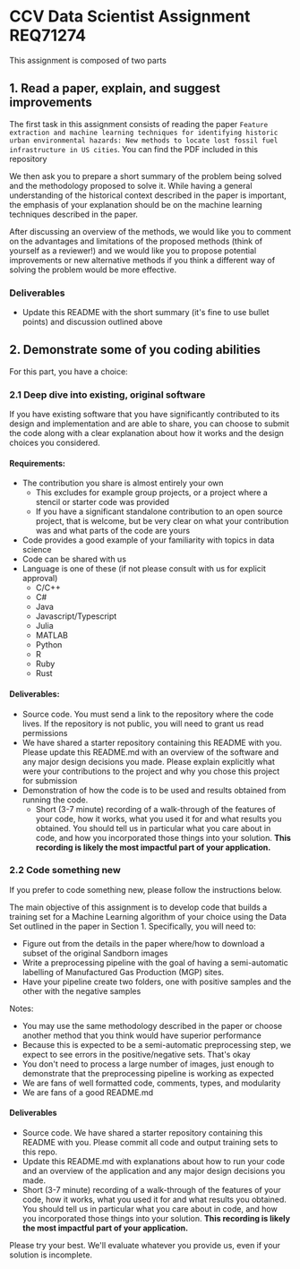 # CCV Data Scientist Assignment REQ71274

This assignment is composed of two parts

## 1. Read a paper, explain, and suggest improvements

The first task in this assignment consists of reading the paper `Feature extraction and machine learning techniques for identifying historic urban environmental hazards: New methods to locate lost fossil fuel infrastructure in US cities`. You can find the PDF included in this repository

We then ask you to prepare a short summary of the problem being solved and the methodology proposed to solve it. While having a general understanding of the historical context described in the paper is important, the emphasis of your explanation should be on the machine learning techniques described in the paper.

After discussing an overview of the methods, we would like you to comment on the advantages and limitations of the proposed methods (think of yourself as a reviewer!) and we would like you to propose potential improvements or new alternative methods if you think a different way of solving the problem would be more effective.

### Deliverables

* Update this README with the short summary (it's fine to use bullet points) and discussion outlined above

## 2. Demonstrate some of you coding abilities

For this part, you have a choice: 

### 2.1 Deep dive into existing, original software

If you have existing software that you have significantly contributed to its design and implementation and are able to share, you can choose to submit the code along with a clear explanation about how it works and the design choices you considered.


#### Requirements:
* The contribution you share is almost entirely your own
  - This excludes for example group projects, or a project where a stencil or starter code was provided
  - If you have a significant standalone contribution to an open source project, that is welcome, but be very clear on what your contribution was and what parts of the code are yours
* Code provides a good example of your familiarity with topics in data science 
* Code can be shared with us
* Language is one of these (if not please consult with us for explicit approval)
    * C/C++
    * C#
    * Java
    * Javascript/Typescript
    * Julia
    * MATLAB
    * Python
    * R
    * Ruby
    * Rust



#### Deliverables:

* Source code. You must send a link to the repository where the code lives. If the repository is not public, you will need to grant us read permissions
* We have shared a starter repository containing this README with you. Please update this README.md with an overview of the software and any major design decisions you made. Please explain explicitly what were your contributions to the project and why you chose this project for submission
* Demonstration of how the code is to be used and results obtained from running the code. 
   * Short (3-7 minute) recording of a walk-through of the features of your code, how it works, what you used it for and what results you obtained. You should tell us in particular what you care about in code, and how you incorporated those things into your solution. **This recording is likely the most impactful part of your application.**

### 2.2 Code something new 

If you prefer to code something new, please follow the instructions below.

The main objective of this assignment is to develop code that builds a training set for a Machine Learning algorithm of your choice using the Data Set outlined in the paper in Section 1. 
Specifically, you will need to:

* Figure out from the details in the paper where/how to download a subset of the original Sandborn images
* Write a preprocessing pipeline with the goal of having a semi-automatic labelling of Manufactured Gas Production (MGP) sites. 
* Have your pipeline create two folders, one with positive samples and the other with the negative samples 

Notes:
* You may use the same methodology described in the paper or choose another method that you think would have superior performance
* Because this is expected to be a semi-automatic preprocessing step, we expect to see errors in the positive/negative sets. That's okay
* You don't need to process a large number of images, just enough to demonstrate that the preprocessing pipeline is working as expected
* We are fans of well formatted code, comments, types, and modularity
* We are fans of a good README.md

#### Deliverables
* Source code. We have shared a starter repository containing this README with you. Please commit all code and output training sets to this repo. 
* Update this README.md with explanations about how to run your code and an overview of the application and any major design decisions you made.
* Short (3-7 minute) recording of a walk-through of the features of your code, how it works, what you used it for and what results you obtained. You should tell us in particular what you care about in code, and how you incorporated those things into your solution. **This recording is likely the most impactful part of your application.**

Please try your best. We'll evaluate whatever you provide us, even if your solution is incomplete.



